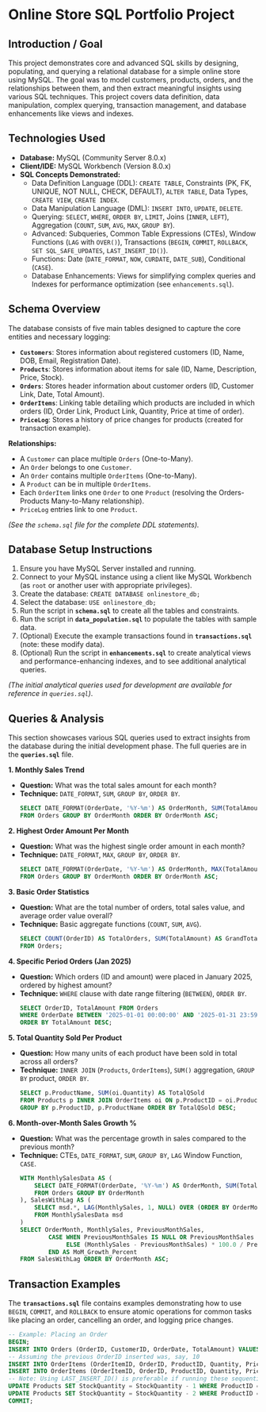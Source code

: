 # Online Store SQL Portfolio Project

## Introduction / Goal

This project demonstrates core and advanced SQL skills by designing, populating, and querying a relational database for a simple online store using MySQL. The goal was to model customers, products, orders, and the relationships between them, and then extract meaningful insights using various SQL techniques. This project covers data definition, data manipulation, complex querying, transaction management, and database enhancements like views and indexes.

## Technologies Used

* **Database:** MySQL (Community Server 8.0.x)
* **Client/IDE:** MySQL Workbench (Version 8.0.x)
* **SQL Concepts Demonstrated:**
    * Data Definition Language (DDL): `CREATE TABLE`, Constraints (PK, FK, UNIQUE, NOT NULL, CHECK, DEFAULT), `ALTER TABLE`, Data Types, `CREATE VIEW`, `CREATE INDEX`.
    * Data Manipulation Language (DML): `INSERT INTO`, `UPDATE`, `DELETE`.
    * Querying: `SELECT`, `WHERE`, `ORDER BY`, `LIMIT`, Joins (`INNER`, `LEFT`), Aggregation (`COUNT`, `SUM`, `AVG`, `MAX`, `GROUP BY`).
    * Advanced: Subqueries, Common Table Expressions (CTEs), Window Functions (`LAG` with `OVER()`), Transactions (`BEGIN`, `COMMIT`, `ROLLBACK`, `SET SQL_SAFE_UPDATES`, `LAST_INSERT_ID()`).
    * Functions: Date (`DATE_FORMAT`, `NOW`, `CURDATE`, `DATE_SUB`), Conditional (`CASE`).
    * Database Enhancements: Views for simplifying complex queries and Indexes for performance optimization (see `enhancements.sql`).

## Schema Overview

The database consists of five main tables designed to capture the core entities and necessary logging:

* **`Customers`**: Stores information about registered customers (ID, Name, DOB, Email, Registration Date).
* **`Products`**: Stores information about items for sale (ID, Name, Description, Price, Stock).
* **`Orders`**: Stores header information about customer orders (ID, Customer Link, Date, Total Amount).
* **`OrderItems`**: Linking table detailing which products are included in which orders (ID, Order Link, Product Link, Quantity, Price at time of order).
* **`PriceLog`**: Stores a history of price changes for products (created for transaction example).

**Relationships:**
* A `Customer` can place multiple `Orders` (One-to-Many).
* An `Order` belongs to one `Customer`.
* An `Order` contains multiple `OrderItems` (One-to-Many).
* A `Product` can be in multiple `OrderItems`.
* Each `OrderItem` links one `Order` to one `Product` (resolving the Orders-Products Many-to-Many relationship).
* `PriceLog` entries link to one `Product`.

*(See the `schema.sql` file for the complete DDL statements).*

## Database Setup Instructions

1.  Ensure you have MySQL Server installed and running.
2.  Connect to your MySQL instance using a client like MySQL Workbench (as `root` or another user with appropriate privileges).
3.  Create the database: `CREATE DATABASE onlinestore_db;`
4.  Select the database: `USE onlinestore_db;`
5.  Run the script in **`schema.sql`** to create all the tables and constraints.
6.  Run the script in **`data_population.sql`** to populate the tables with sample data.
7.  (Optional) Execute the example transactions found in **`transactions.sql`** (note: these modify data).
8.  (Optional) Run the script in **`enhancements.sql`** to create analytical views and performance-enhancing indexes, and to see additional analytical queries.

*(The initial analytical queries used for development are available for reference in `queries.sql`)*.

## Queries & Analysis

This section showcases various SQL queries used to extract insights from the database during the initial development phase. The full queries are in the **`queries.sql`** file.

**1. Monthly Sales Trend**
* **Question:** What was the total sales amount for each month?
* **Technique:** `DATE_FORMAT`, `SUM`, `GROUP BY`, `ORDER BY`.
    ```sql
    SELECT DATE_FORMAT(OrderDate, '%Y-%m') AS OrderMonth, SUM(TotalAmount) AS MonthlyTotal
    FROM Orders GROUP BY OrderMonth ORDER BY OrderMonth ASC;
    ```

**2. Highest Order Amount Per Month**
* **Question:** What was the highest single order amount in each month?
* **Technique:** `DATE_FORMAT`, `MAX`, `GROUP BY`, `ORDER BY`.
    ```sql
    SELECT DATE_FORMAT(OrderDate, '%Y-%m') AS OrderMonth, MAX(TotalAmount) AS MaxOrderAmountInMonth
    FROM Orders GROUP BY OrderMonth ORDER BY OrderMonth ASC;
    ```

**3. Basic Order Statistics**
* **Question:** What are the total number of orders, total sales value, and average order value overall?
* **Technique:** Basic aggregate functions (`COUNT`, `SUM`, `AVG`).
    ```sql
    SELECT COUNT(OrderID) AS TotalOrders, SUM(TotalAmount) AS GrandTotalSales, AVG(TotalAmount) AS AverageOrderValue
    FROM Orders;
    ```

**4. Specific Period Orders (Jan 2025)**
* **Question:** Which orders (ID and amount) were placed in January 2025, ordered by highest amount?
* **Technique:** `WHERE` clause with date range filtering (`BETWEEN`), `ORDER BY`.
    ```sql
    SELECT OrderID, TotalAmount FROM Orders
    WHERE OrderDate BETWEEN '2025-01-01 00:00:00' AND '2025-01-31 23:59:59'
    ORDER BY TotalAmount DESC;
    ```

**5. Total Quantity Sold Per Product**
* **Question:** How many units of each product have been sold in total across all orders?
* **Technique:** `INNER JOIN` (`Products`, `OrderItems`), `SUM()` aggregation, `GROUP BY` product, `ORDER BY`.
    ```sql
    SELECT p.ProductName, SUM(oi.Quantity) AS TotalQSold
    FROM Products p INNER JOIN OrderItems oi ON p.ProductID = oi.ProductID
    GROUP BY p.ProductID, p.ProductName ORDER BY TotalQSold DESC;
    ```

**6. Month-over-Month Sales Growth %**
* **Question:** What was the percentage growth in sales compared to the previous month?
* **Technique:** CTEs, `DATE_FORMAT`, `SUM`, `GROUP BY`, `LAG` Window Function, `CASE`.
    ```sql
    WITH MonthlySalesData AS (
        SELECT DATE_FORMAT(OrderDate, '%Y-%m') AS OrderMonth, SUM(TotalAmount) AS MonthlySales
        FROM Orders GROUP BY OrderMonth
    ), SalesWithLag AS (
        SELECT msd.*, LAG(MonthlySales, 1, NULL) OVER (ORDER BY OrderMonth ASC) AS PreviousMonthSales
        FROM MonthlySalesData msd
    )
    SELECT OrderMonth, MonthlySales, PreviousMonthSales,
            CASE WHEN PreviousMonthSales IS NULL OR PreviousMonthSales = 0 THEN NULL
                 ELSE (MonthlySales - PreviousMonthSales) * 100.0 / PreviousMonthSales
            END AS MoM_Growth_Percent
    FROM SalesWithLag ORDER BY OrderMonth ASC;
    ```

## Transaction Examples

The **`transactions.sql`** file contains examples demonstrating how to use `BEGIN`, `COMMIT`, and `ROLLBACK` to ensure atomic operations for common tasks like placing an order, cancelling an order, and logging price changes.

```sql
-- Example: Placing an Order
BEGIN;
INSERT INTO Orders (OrderID, CustomerID, OrderDate, TotalAmount) VALUES (NULL, 2, NOW(), 397.99);
-- Assuming the previous OrderID inserted was, say, 10
INSERT INTO OrderItems (OrderItemID, OrderID, ProductID, Quantity, PricePerItem) VALUES (NULL, 10, 3, 1, 199.99);
INSERT INTO OrderItems (OrderItemID, OrderID, ProductID, Quantity, PricePerItem) VALUES (NULL, 10, 6, 2, 99.00);
-- Note: Using LAST_INSERT_ID() is preferable if running these sequentially in one session
UPDATE Products SET StockQuantity = StockQuantity - 1 WHERE ProductID = 3;
UPDATE Products SET StockQuantity = StockQuantity - 2 WHERE ProductID = 6;
COMMIT;
